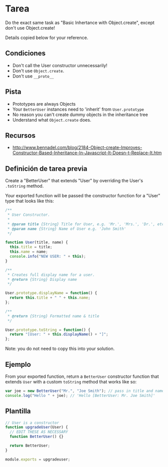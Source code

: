 # Tarea

Do the exact same task as "Basic Inhertance with Object.create", except don't use Object.create!

Details copied below for your reference.

## Condiciones

- Don't call the User constructor unnecessarily!
- Don't use `Object.create`.
- Don't use `__proto__`

## Pista

- Prototypes are always Objects
- Your `BetterUser` instances need to 'inherit' from `User.prototype`
- No reason you can't create dummy objects in the inheritance tree
- Understand what `Object.create` does.

## Recursos

- http://www.bennadel.com/blog/2184-Object-create-Improves-Constructor-Based-Inheritance-In-Javascript-It-Doesn-t-Replace-It.htm

## Definición de tarea previa

Create a "BetterUser" that extends "User" by overriding the User's `.toString` method.

Your exported function will be passed the constructor function for a "User" type that looks like this:

```js
/**
 * User Constructor.
 *
 * @param title {String} Title for User, e.g. 'Mr.', 'Mrs.', 'Dr.', etc.
 * @param name {String} Name of User e.g. 'John Smith'
 */

function User(title, name) {
  this.title = title;
  this.name = name;
  console.info("NEW USER: " + this);
}

/**
 * Creates full display name for a user.
 * @return {String} Display name
 */

User.prototype.displayName = function() {
  return this.title + " " + this.name;
};

/**
 * @return {String} Formatted name & title
 */

User.prototype.toString = function() {
  return "[User: " + this.displayName() + "]";
};
```

Note: you do not need to copy this into your solution.

## Ejemplo

From your exported function, return a `BetterUser` constructor function that extends `User` with a custom `toString` method that works like so:

```js
var joe = new BetterUser("Mr.", "Joe Smith"); // pass in title and name
console.log("Hello " + joe); // 'Hello [BetterUser: Mr. Joe Smith]'
```

## Plantilla

```js
// User is a constructor
function upgradeUser(User) {
  // EDIT THESE AS NECESSARY
  function BetterUser() {}

  return BetterUser;
}

module.exports = upgradeuser;
```
